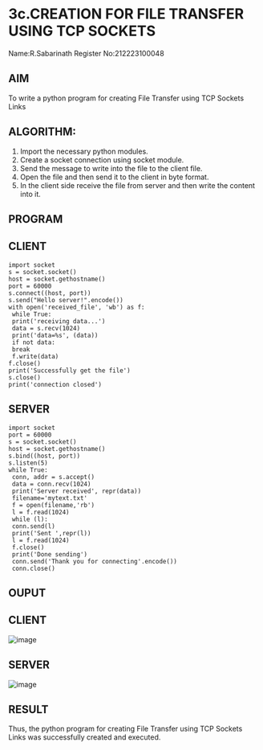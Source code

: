 # 3c.CREATION FOR FILE TRANSFER USING TCP SOCKETS
Name:R.Sabarinath 
Register No:212223100048
## AIM
To write a python program for creating File Transfer using TCP Sockets Links
## ALGORITHM:
1. Import the necessary python modules.
2. Create a socket connection using socket module.
3. Send the message to write into the file to the client file.
4. Open the file and then send it to the client in byte format.
5. In the client side receive the file from server and then write the content into it.
## PROGRAM
## CLIENT
```
import socket
s = socket.socket()
host = socket.gethostname()
port = 60000
s.connect((host, port))
s.send("Hello server!".encode())
with open('received_file', 'wb') as f:
 while True:
 print('receiving data...')
 data = s.recv(1024)
 print('data=%s', (data))
 if not data:
 break
 f.write(data)
f.close()
print('Successfully get the file')
s.close()
print('connection closed')
```
## SERVER
```
import socket
port = 60000
s = socket.socket()
host = socket.gethostname()
s.bind((host, port)) 
s.listen(5)
while True:
 conn, addr = s.accept()
 data = conn.recv(1024)
 print('Server received', repr(data))
 filename='mytext.txt'
 f = open(filename,'rb')
 l = f.read(1024)
 while (l):
 conn.send(l)
 print('Sent ',repr(l))
 l = f.read(1024)
 f.close()
 print('Done sending')
 conn.send('Thank you for connecting'.encode())
 conn.close()
```
## OUPUT
## CLIENT
![image](https://github.com/Sabari-2005/3c.FILE_TRANSFER_USING_TCP_SOCKETS/assets/139338709/292cf36c-a3ca-4087-86fa-ec4cc8e12786)
## SERVER
![image](https://github.com/Sabari-2005/3c.FILE_TRANSFER_USING_TCP_SOCKETS/assets/139338709/be6b7a9f-7593-475f-82f6-05d7a1f18e7f)

## RESULT
Thus, the python program for creating File Transfer using TCP Sockets Links was successfully created and executed.

